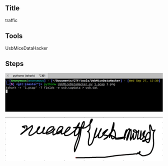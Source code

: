 ## **Title**
traffic

## **Tools**

UsbMiceDataHacker

## **Steps**

![1](files/1.png)

![2](files/2.png)


